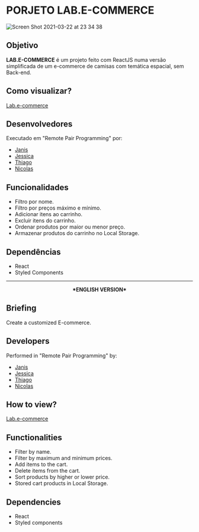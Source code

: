 # PORJETO LAB.E-COMMERCE

![Screen Shot 2021-03-22 at 23 34 38](https://user-images.githubusercontent.com/19447953/112084264-47f40980-8b67-11eb-914f-001b3ca6cc54.png)

## Objetivo
**LAB.E-COMMERCE** é um projeto feito com ReactJS numa versão simplificada de um e-commerce de camisas com temática espacial, sem Back-end.

## Como visualizar?
[Lab.e-commerce](http://labenu-labecommerce.surge.sh/)

## Desenvolvedores
Executado em "Remote Pair Programming" por:
- [Janis](https://github.com/janiscostadelli)
- [Jessica](https://github.com/quirinojess)
- [Thiago](https://github.com/tjatoba)
- [Nicolas](https://github.com/parkournick2)

## Funcionalidades
- Filtro por nome.
- Filtro por preços máximo e mínimo.
- Adicionar itens ao carrinho.
- Excluir itens do carrinho.
- Ordenar produtos por maior ou menor preço.
- Armazenar produtos do carrinho no Local Storage.

## Dependências
- React
- Styled Components

<hr></hr>

<div align= 'center'><b>*ENGLISH VERSION*</b></div>

## Briefing
Create a customized E-commerce.

## Developers
Performed in "Remote Pair Programming" by:
- [Janis](https://github.com/janiscostadelli)
- [Jessica](https://github.com/quirinojess)
- [Thiago](https://github.com/tjatoba)
- [Nicolas](https://github.com/parkournick2)

## How to view?
[Lab.e-commerce](http://labenu-labecommerce.surge.sh/)

## Functionalities
- Filter by name.
- Filter by maximum and minimum prices.
- Add items to the cart.
- Delete items from the cart.
- Sort products by higher or lower price.
- Stored cart products in Local Storage.

## Dependencies
- React
- Styled components
